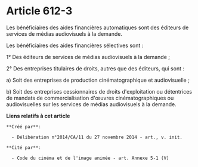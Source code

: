 # Article 612-3

Les bénéficiaires des aides financières automatiques sont des éditeurs de services de médias audiovisuels à la demande. 

Les bénéficiaires des aides financières sélectives sont : 

1° Des éditeurs de services de médias audiovisuels à la demande ; 

2° Des entreprises titulaires de droits, autres que des éditeurs, qui sont : 

a) Soit des entreprises de production cinématographique et audiovisuelle ; 

b) Soit des entreprises cessionnaires de droits d'exploitation ou détentrices de mandats de commercialisation d'œuvres
cinématographiques ou audiovisuelles sur les services de médias audiovisuels à la demande.

**Liens relatifs à cet article**

	**Créé par**:

	  - Délibération n°2014/CA/11 du 27 novembre 2014 - art., v. init.

	**Cité par**:

	  - Code du cinéma et de l'image animée - art. Annexe 5-1 (V)
